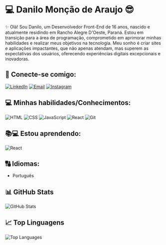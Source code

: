 # 💻 Danilo Monção de Araujo 😎

✨ Olá! Sou Danilo, um Desenvolvedor Front-End de 16 anos, nascido e atualmente residindo em Rancho Alegre D'Oeste, Paraná. Estou em transição para a área de programação, comprometido em aprimorar minhas habilidades e realizar meus objetivos na tecnologia. Meu sonho é criar sites e aplicações impactantes, que não apenas atendam, mas superem as expectativas dos usuários, oferecendo experiências digitais excepcionais e inovadoras.

## 📲 Conecte-se comigo:

[![LinkedIn](https://img.shields.io/badge/linkedin-%230A66C2?style=for-the-badge&logo=linkedin&logoColor=fff&color=%230A66C2)](https://www.linkedin.com/in/danilo-mon%C3%A7%C3%A3o-de-araujo/)
[![Email](https://img.shields.io/badge/email-%23D14836?style=for-the-badge&logo=gmail&logoColor=fff&color=%23D14836)](mailto:danilomoncaoaraujo@gmail.com)
[![Instagram](https://img.shields.io/badge/instagram-%23C13584?style=for-the-badge&logo=instagram&logoColor=fff&color=%23C13584)](https://www.instagram.com/moncaodearaujo/)


## 💻 Minhas habilidades/Conhecimentos:

![HTML](https://img.shields.io/badge/html-%23E34F26?style=for-the-badge&logo=html5&logoColor=fff&color=%23E34F26)
![CSS](https://img.shields.io/badge/css-%231572B6?style=for-the-badge&logo=css3&logoColor=fff&color=%231572B6)
![JavaScript](https://img.shields.io/badge/javascript-%23F7DF1C?style=for-the-badge&logo=javascript&logoColor=000&color=%23F7DF1C)
![React](https://img.shields.io/badge/react-%2361DAFB?style=for-the-badge&logo=react&logoColor=fff&color=%2361DAFB)
![Git](https://img.shields.io/badge/git-%23f05032?style=for-the-badge&logo=git&logoColor=fff&color=%23f05032)

## 📚💻 Estou aprendendo:

![React](https://img.shields.io/badge/react-%2361DAFB?style=for-the-badge&logo=react&logoColor=fff&color=%2361DAFB)

## 🔠 Idiomas:
* Português

## 📊 GitHub Stats
![GitHub Stats](https://github-readme-stats.vercel.app/api?username=DaniloMoncaodeAraujo&theme=radical&bg_color=ffffff&border_color=1991ff&show_icons=true&icon_color=ec63a1&title_color=ec63a1&text_color=333)

## 📈 Top Linguagens
![Top Languages](https://github-readme-stats.vercel.app/api/top-langs/?username=DaniloMoncaodeAraujo&theme=radical&bg_color=ffffff&border_color=1991ff&title_color=ec63a1&text_color=333&hide_title=true)





